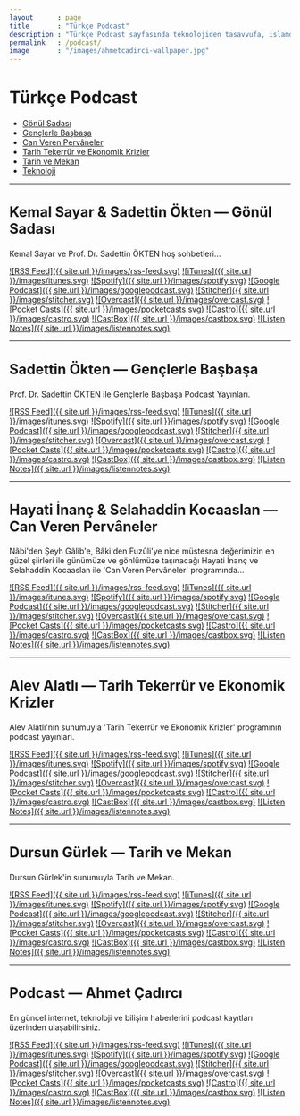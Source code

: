 ```yaml
---
layout   	: page
title    	: "Türkçe Podcast"
description	: "Türkçe Podcast sayfasında teknolojiden tasavvufa, islamdan günlük konulara kadar kayıtlı sohbetler yer almaktadır."
permalink	: /podcast/
image    	: "/images/ahmetcadirci-wallpaper.jpg"
---
```


<h1 style="font-size: 30px">Türkçe Podcast</h1>

* [Gönül Sadası](#gonul-sadasi)
* [Gençlerle Başbaşa](#genclerle-basbasa)
* [Can Veren Pervâneler](#can-veren-pervaneler)
* [Tarih Tekerrür ve Ekonomik Krizler](#tarih-tekerrur-ve-ekonomik-krizler)
* [Tarih ve Mekan](#tarih-ve-mekan)
* [Teknoloji](#teknoloji)

---

<h2 style="font-size: 25px" id="gonul-sadasi">Kemal Sayar & Sadettin Ökten — Gönül Sadası</h2>

Kemal Sayar ve Prof. Dr. Sadettin ÖKTEN hoş sohbetleri...

[![RSS Feed]({{ site.url }}/images/rss-feed.svg)](http://bit.ly/2TWBIqH)
[![iTunes]({{ site.url }}/images/itunes.svg)](https://apple.co/2FLkB7g)
[![Spotify]({{ site.url }}/images/spotify.svg)](https://spoti.fi/2U7SsQL)
[![Google Podcast]({{ site.url }}/images/googlepodcast.svg)](http://bit.ly/2KZFNJQ)
[![Stitcher]({{ site.url }}/images/stitcher.svg)](http://bit.ly/2yrDesJ)
[![Overcast]({{ site.url }}/images/overcast.svg)](http://bit.ly/2Ybkqx5)
[![Pocket Casts]({{ site.url }}/images/pocketcasts.svg)](http://bit.ly/2JWYBZt)
[![Castro]({{ site.url }}/images/castro.svg)](http://bit.ly/313g1cz)
[![CastBox]({{ site.url }}/images/castbox.svg)](http://bit.ly/2YkVhej)
[![Listen Notes]({{ site.url }}/images/listennotes.svg)](http://bit.ly/2Yu4tRY)

---

<h2 style="font-size: 25px" id="genclerle-basbasa">Sadettin Ökten — Gençlerle Başbaşa</h2>

Prof. Dr. Sadettin ÖKTEN ile Gençlerle Başbaşa Podcast Yayınları.

[![RSS Feed]({{ site.url }}/images/rss-feed.svg)](http://bit.ly/2I0f6US)
[![iTunes]({{ site.url }}/images/itunes.svg)](https://apple.co/2uQ0U8g)
[![Spotify]({{ site.url }}/images/spotify.svg)](https://spoti.fi/2ZuxwBB)
[![Google Podcast]({{ site.url }}/images/googlepodcast.svg)](http://bit.ly/2XlMlcn)
[![Stitcher]({{ site.url }}/images/stitcher.svg)](http://bit.ly/32WNjLW)
[![Overcast]({{ site.url }}/images/overcast.svg)](http://bit.ly/2YoVOfx)
[![Pocket Casts]({{ site.url }}/images/pocketcasts.svg)](http://bit.ly/2Y96TGb)
[![Castro]({{ site.url }}/images/castro.svg)](http://bit.ly/2Gx7mY5)
[![CastBox]({{ site.url }}/images/castbox.svg)](http://bit.ly/30ZlaCc)
[![Listen Notes]({{ site.url }}/images/listennotes.svg)](http://bit.ly/318u3d1)

---

<h2 style="font-size: 25px" id="can-veren-pervaneler">Hayati İnanç & Selahaddin Kocaaslan — Can Veren Pervâneler</h2>

Nâbi'den Şeyh Gâlib'e, Bâki'den Fuzûli'ye nice müstesna değerimizin en güzel şiirleri ile günümüze ve gönlümüze taşınacağı Hayati İnanç ve Selahaddin Kocaaslan ile 'Can Veren Pervâneler' programında...

[![RSS Feed]({{ site.url }}/images/rss-feed.svg)](http://bit.ly/2G2RlZV)
[![iTunes]({{ site.url }}/images/itunes.svg)](https://apple.co/2CS9nMr)
[![Spotify]({{ site.url }}/images/spotify.svg)](https://spoti.fi/2JT3JzG)
[![Google Podcast]({{ site.url }}/images/googlepodcast.svg)](http://bit.ly/2KcCi3Z)
[![Stitcher]({{ site.url }}/images/stitcher.svg)](http://bit.ly/32VuclC)
[![Overcast]({{ site.url }}/images/overcast.svg)](http://bit.ly/2SJiKFa)
[![Pocket Casts]({{ site.url }}/images/pocketcasts.svg)](http://bit.ly/2Mi2f1l)
[![Castro]({{ site.url }}/images/castro.svg)](http://bit.ly/2YqFhMe)
[![CastBox]({{ site.url }}/images/castbox.svg)](http://bit.ly/2LIVKVZ)
[![Listen Notes]({{ site.url }}/images/listennotes.svg)](http://bit.ly/312jkRk)

---

<h2 style="font-size: 25px" id="tarih-tekerrur-ve-ekonomik-krizler">Alev Alatlı — Tarih Tekerrür ve Ekonomik Krizler</h2>

Alev Alatlı'nın sunumuyla 'Tarih Tekerrür ve Ekonomik Krizler' programının podcast yayınları.

[![RSS Feed]({{ site.url }}/images/rss-feed.svg)](http://bit.ly/2J7tmZM)
[![iTunes]({{ site.url }}/images/itunes.svg)](https://apple.co/2Lf6g6g)
[![Spotify]({{ site.url }}/images/spotify.svg)](https://spoti.fi/31OSqgS)
[![Google Podcast]({{ site.url }}/images/googlepodcast.svg)]()
[![Stitcher]({{ site.url }}/images/stitcher.svg)](http://bit.ly/2OhDhlh)
[![Overcast]({{ site.url }}/images/overcast.svg)](http://bit.ly/2JTK4gV)
[![Pocket Casts]({{ site.url }}/images/pocketcasts.svg)](http://bit.ly/2Ze4xT5)
[![Castro]({{ site.url }}/images/castro.svg)](http://bit.ly/2Gy8ASR)
[![CastBox]({{ site.url }}/images/castbox.svg)](http://bit.ly/2SJj4U9)
[![Listen Notes]({{ site.url }}/images/listennotes.svg)](http://bit.ly/2LKDICO)

---

<h2 style="font-size: 25px" id="tarih-ve-mekan">Dursun Gürlek — Tarih ve Mekan</h2>

Dursun Gürlek'in sunumuyla Tarih ve Mekan.

[![RSS Feed]({{ site.url }}/images/rss-feed.svg)](http://bit.ly/2N2zVCh)
[![iTunes]({{ site.url }}/images/itunes.svg)](https://apple.co/2IKXb3u)
[![Spotify]({{ site.url }}/images/spotify.svg)](https://spoti.fi/2Ky50vm)
[![Google Podcast]({{ site.url }}/images/googlepodcast.svg)]()
[![Stitcher]({{ site.url }}/images/stitcher.svg)](http://bit.ly/2YackEU)
[![Overcast]({{ site.url }}/images/overcast.svg)](http://bit.ly/2JTIUC5)
[![Pocket Casts]({{ site.url }}/images/pocketcasts.svg)](http://bit.ly/2GA6rpM)
[![Castro]({{ site.url }}/images/castro.svg)](http://bit.ly/32R0MoB)
[![CastBox]({{ site.url }}/images/castbox.svg)](http://bit.ly/2YaeK6s)
[![Listen Notes]({{ site.url }}/images/listennotes.svg)](http://bit.ly/32U9C59)

---

<h2 style="font-size: 25px" id="teknoloji">Podcast — Ahmet Çadırcı</h2>

En güncel internet, teknoloji ve bilişim haberlerini podcast kayıtları üzerinden ulaşabilirsiniz. 

[![RSS Feed]({{ site.url }}/images/rss-feed.svg)](http://bit.ly/2Id3Gfw)
[![iTunes]({{ site.url }}/images/itunes.svg)](https://apple.co/2COm8aM)
[![Spotify]({{ site.url }}/images/spotify.svg)](https://spoti.fi/2Ojg6qN)
[![Google Podcast]({{ site.url }}/images/googlepodcast.svg)](http://bit.ly/2TKrPMD)
[![Stitcher]({{ site.url }}/images/stitcher.svg)](http://bit.ly/32WqZC7)
[![Overcast]({{ site.url }}/images/overcast.svg)](http://bit.ly/2OompJQ)
[![Pocket Casts]({{ site.url }}/images/pocketcasts.svg)](http://bit.ly/2Oje4aj)
[![Castro]({{ site.url }}/images/castro.svg)](http://bit.ly/2ylZX9b)
[![CastBox]({{ site.url }}/images/castbox.svg)](http://bit.ly/2JVmccF)
[![Listen Notes]({{ site.url }}/images/listennotes.svg)](http://bit.ly/2yeh6BP)


<style>
.post-content img {
    margin-bottom: 10px;
}
</style>